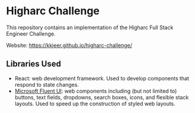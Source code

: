 # Higharc Challenge

This repository contains an implementation of the Higharc Full Stack Engineer Challenge.

Website: https://kkjeer.github.io/higharc-challenge/

## Libraries Used

- React: web development framework. Used to develop components that respond to state changes.
- [Microsoft Fluent UI](https://developer.microsoft.com/en-us/fluentui#/controls/web): web components including (but not limited to) buttons, text fields, dropdowns, search boxes, icons, and flexible stack layouts. Used to speed up the construction of styled web layouts.

